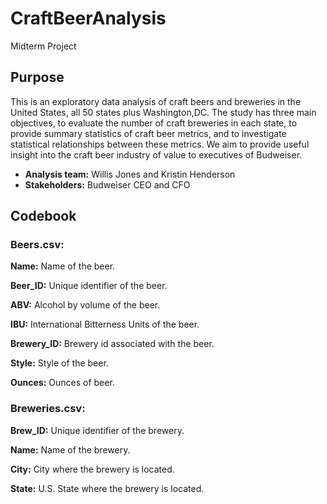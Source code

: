 # CraftBeerAnalysis
Midterm Project

## Purpose

This is an exploratory data analysis of craft beers and breweries in the United States, all 50 states plus Washington,DC. The study has three main objectives, to evaluate the number of craft breweries in each state, to provide summary statistics of craft beer metrics, and to investigate statistical relationships between these metrics. We aim to provide useful insight into the craft beer industry of value to executives of Budweiser.
* **Analysis team:** Willis Jones and Kristin Henderson
* **Stakeholders:** Budweiser CEO and CFO

## Codebook
### Beers.csv:

**Name:** Name of the beer.

**Beer_ID:** Unique identifier of the beer.

**ABV:** Alcohol by volume of the beer.

**IBU:** International Bitterness Units of the beer.

**Brewery_ID:** Brewery id associated with the beer.

**Style:** Style of the beer.

**Ounces:** Ounces of beer.

### Breweries.csv:

**Brew_ID:** Unique identifier of the brewery.

**Name:** Name of the brewery.

**City:** City where the brewery is located.

**State:** U.S. State where the brewery is located.
